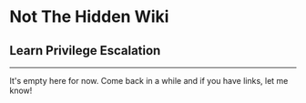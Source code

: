 # Not The Hidden Wiki

## Learn Privilege Escalation
-----

It's empty here for now. Come back in a while and if you have links, let me know!